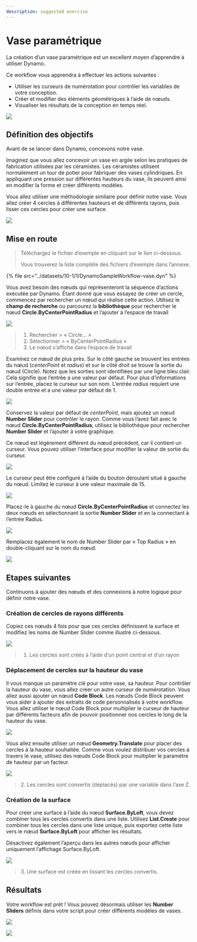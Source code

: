 ```yaml
---
description: suggested exercise
---
```


# Vase paramétrique

La création d’un vase paramétrique est un excellent moyen d’apprendre à utiliser Dynamo.

Ce workflow vous apprendra à effectuer les actions suivantes :

* Utiliser les curseurs de numérotation pour contrôler les variables de votre conception.
* Créer et modifier des éléments géométriques à l’aide de nœuds.
* Visualiser les résultats de la conception en temps réel.

![](../../1\_introduction/images/1-2/vase1.gif)

## Définition des objectifs

Avant de se lancer dans Dynamo, concevons notre vase.

Imaginez que vous allez concevoir un vase en argile selon les pratiques de fabrication utilisées par les céramistes. Les céramistes utilisent normalement un tour de potier pour fabriquer des vases cylindriques. En appliquant une pression sur différentes hauteurs du vase, ils peuvent ainsi en modifier la forme et créer différents modèles.

Vous allez utiliser une méthodologie similaire pour définir notre vase. Vous allez créer 4 cercles à différentes hauteurs et de différents rayons, puis lisser ces cercles pour créer une surface.

![](../images/10-1/1/vase2.png)

## Mise en route

> Téléchargez le fichier d’exemple en cliquant sur le lien ci-dessous.
>
> Vous trouverez la liste complète des fichiers d’exemple dans l’annexe.

{% file src="../datasets/10-1/1/DynamoSampleWorkflow-vase.dyn" %}

Vous avez besoin des nœuds qui représenteront la séquence d’actions exécutée par Dynamo. Étant donné que vous essayez de créer un cercle, commencez par rechercher un nœud qui réalise cette action. Utilisez le **champ de recherche** ou parcourez la **bibliothèque** pour rechercher le nœud **Circle.ByCenterPointRadius** et l’ajouter à l’espace de travail

![](../images/10-1/1/vase8.png)

> 1. Rechercher > « Circle… »
> 2. Sélectionner > « ByCenterPointRadius »
> 3. Le nœud s’affiche dans l’espace de travail

Examinez ce nœud de plus près. Sur le côté gauche se trouvent les entrées du nœud (_centerPoint_ et _radius_) et sur le côté droit se trouve la sortie du nœud (Circle). Notez que les sorties sont identifiées par une ligne bleu clair. Cela signifie que l’entrée a une valeur par défaut. Pour plus d’informations sur l’entrée, placez le curseur sur son nom. L’entrée _radius_ requiert une double entrée et a une valeur par défaut de 1.

![](../images/10-1/1/vase10.png)

Conservez la valeur par défaut de _centerPoint_, mais ajoutez un nœud **Number Slider** pour contrôler le rayon. Comme vous l’avez fait avec le nœud **Circle.ByCenterPointRadius**, utilisez la bibliothèque pour rechercher **Number Slider** et l’ajouter à votre graphique.

Ce nœud est légèrement différent du nœud précédent, car il contient un curseur. Vous pouvez utiliser l’interface pour modifier la valeur de sortie du curseur.

![](../images/10-1/1/vase13\(1\).gif)

Le curseur peut être configuré à l’aide du bouton déroulant situé à gauche du nœud. Limitez le curseur à une valeur maximale de 15.

![](../images/10-1/1/vase11.png)

Placez-le à gauche du nœud **Circle.ByCenterPointRadius** et connectez les deux nœuds en sélectionnant la sortie **Number Slider** et en la connectant à l’entrée Radius.

![](../images/10-1/1/vase12.png)

Remplacez également le nom de Number Slider par « Top Radius » en double-cliquant sur le nom du nœud.

![](../images/10-1/1/vase14.png)

## Etapes suivantes

Continuons à ajouter des nœuds et des connexions à notre logique pour définir notre vase.

### Création de cercles de rayons différents

Copiez ces nœuds 4 fois pour que ces cercles définissent la surface et modifiez les noms de Number Slider comme illustré ci-dessous.

![](<../images/10-1/1/vase4 (1).png>)

> 1. Les cercles sont créés à l’aide d’un point central et d’un rayon

### Déplacement de cercles sur la hauteur du vase

Il vous manque un paramètre clé pour votre vase, sa hauteur. Pour contrôler la hauteur du vase, vous allez créer un autre curseur de numérotation. Vous allez aussi ajouter un nœud **Code Block**. Les nœuds Code Block peuvent vous aider à ajouter des extraits de code personnalisés à votre workflow. Vous allez utiliser le nœud Code Block pour multiplier le curseur de hauteur par différents facteurs afin de pouvoir positionner nos cercles le long de la hauteur du vase.

![](../images/10-1/1/vase15\(1\).png)

Vous allez ensuite utiliser un nœud **Geometry.Translate** pour placer des cercles à la hauteur souhaitée. Comme vous voulez distribuer vos cercles à travers le vase, utilisez des nœuds Code Block pour multiplier le paramètre de hauteur par un facteur.

![](../images/10-1/1/vase5.png)

> 2\. Les cercles sont convertis (déplacés) par une variable dans l’axe Z.

### Création de la surface

Pour créer une surface à l’aide du nœud **Surface.ByLoft**, vous devez combiner tous les cercles convertis dans une liste. Utilisez **List.Create** pour combiner tous les cercles dans une liste unique, puis exportez cette liste vers le nœud **Surface.ByLoft** pour afficher les résultats.

Désactivez également l’aperçu dans les autres nœuds pour afficher uniquement l’affichage Surface.ByLoft.

![](<../images/10-1/1/vase6 (1).png>)

> 3\. Une surface est créée en lissant les cercles convertis.

## Résultats

Votre workflow est prêt ! Vous pouvez désormais utiliser les **Number Sliders** définis dans votre script pour créer différents modèles de vases.

![](../../1\_introduction/images/1-2/vase1.gif)

![](../images/10-1/1/vase7.png)
